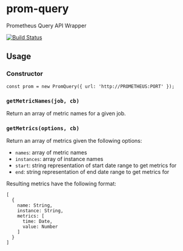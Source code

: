 # prom-query
Prometheus Query API Wrapper

[![Build Status](https://travis-ci.org/geek/prom-query.png)](https://travis-ci.org/geek/prom-query)

## Usage

### Constructor

```
const prom = new PromQuery({ url: 'http://PROMETHEUS:PORT' });
````

### `getMetricNames(job, cb)`

Return an array of metric names for a given job.


### `getMetrics(options, cb)`

Return an array of metrics given the following options:
- `names`: array of metric names
- `instances`: array of instance names
- `start`: string representation of start date range to get metrics for
- `end`: string representation of end date range to get metrics for

Resulting metrics have the following format:

```
[
  {
    name: String,
    instance: String,
    metrics: [
      time: Date,
      value: Number
    ]
  }
]
```
